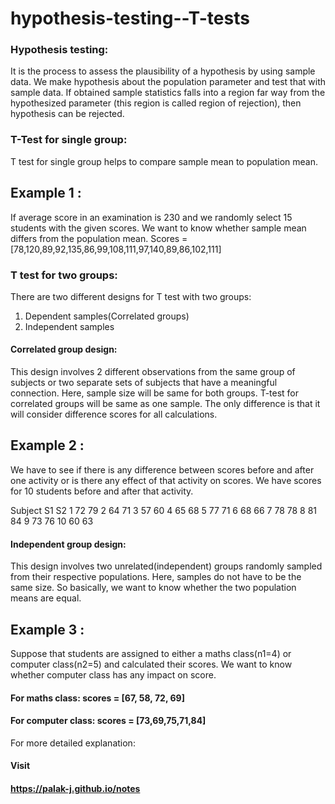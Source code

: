 # hypothesis-testing--T-tests
### Hypothesis testing:
It is the process to assess the plausibility of a hypothesis by using sample data. We make hypothesis about the population parameter and test that with sample data. If obtained sample statistics falls into a region far way from the hypothesized parameter (this region is called region of rejection), then hypothesis can be rejected.

### T-Test for single group:
T test for single group helps to compare sample mean to population mean. 

## Example 1 :
If average score in an examination is 230 and we randomly select 15 students with the given scores. We want to know whether sample mean differs from the population mean.
Scores = [78,120,89,92,135,86,99,108,111,97,140,89,86,102,111]

### T test for two groups:
There are two different designs for T test with two groups:
1) Dependent samples(Correlated groups)
2) Independent samples

#### Correlated group design:
This design involves 2 different observations from the same group of subjects or two separate sets of subjects that have a meaningful connection. Here, sample size will be same for both groups.
T-test for correlated groups will be same as one sample. The only difference is that it will consider difference scores for all calculations.

## Example 2 :
We have to see if there is any difference between scores before and after one activity or is there any effect of that activity on scores. We have scores for 10 students before and after that activity.

Subject	S1	S2
1	      72	79
2	      64	71
3	      57	60
4	      65	68
5	      77	71
6     	68	66
7	      78	78
8	      81	84
9	      73	76
10	    60	63


#### Independent group design:
This design involves two unrelated(independent) groups randomly sampled from their respective populations. Here, samples do not have to be the same size. So basically, we want to know whether the two population means are equal. 



## Example 3 :
Suppose that students are assigned to either a maths class(n1=4) or computer class(n2=5) and calculated their scores. We want to know whether computer class has any impact on score.
#### For maths class:  scores = [67, 58, 72, 69]
#### For computer class:  scores = [73,69,75,71,84]


For more detailed explanation:
#### Visit
#### https://palak-j.github.io/notes
